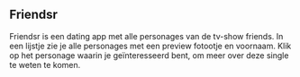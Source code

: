 ## Friendsr
Friendsr is een dating app met alle personages van de tv-show friends.
In een lijstje zie je alle personages met een preview fotootje en voornaam.
Klik op het personage waarin je geïnteresseerd bent, om meer over deze single te weten te komen.
